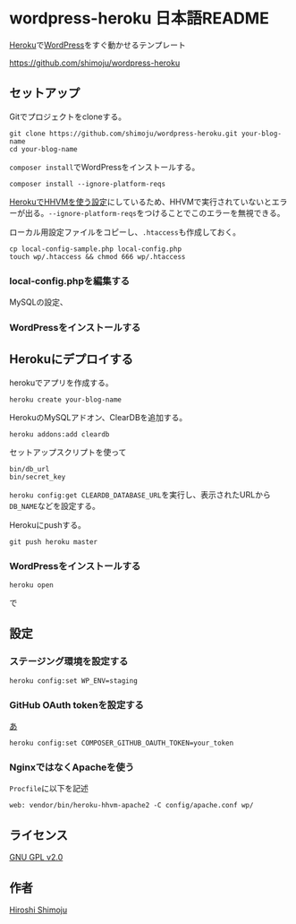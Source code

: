 # wordpress-heroku 日本語README

[Heroku](https://www.heroku.com/)で[WordPress](https://ja.wordpress.org/)をすぐ動かせるテンプレート

https://github.com/shimoju/wordpress-heroku

## セットアップ

Gitでプロジェクトをcloneする。

```
git clone https://github.com/shimoju/wordpress-heroku.git your-blog-name
cd your-blog-name
```

`composer install`でWordPressをインストールする。

```
composer install --ignore-platform-reqs
```

[HerokuでHHVMを使う設定](https://devcenter.heroku.com/articles/php-support#selecting-a-runtime-hhvm)にしているため、HHVMで実行されていないとエラーが出る。`--ignore-platform-reqs`をつけることでこのエラーを無視できる。


ローカル用設定ファイルをコピーし、`.htaccess`も作成しておく。

```
cp local-config-sample.php local-config.php
touch wp/.htaccess && chmod 666 wp/.htaccess
```

### local-config.phpを編集する

MySQLの設定、


### WordPressをインストールする




## Herokuにデプロイする

herokuでアプリを作成する。

```
heroku create your-blog-name
```

HerokuのMySQLアドオン、ClearDBを追加する。

```
heroku addons:add cleardb
```

セットアップスクリプトを使って

```
bin/db_url
bin/secret_key
```

`heroku config:get CLEARDB_DATABASE_URL`を実行し、表示されたURLから`DB_NAME`などを設定する。

Herokuにpushする。

```
git push heroku master
```

### WordPressをインストールする

```
heroku open
```

で

## 設定

### ステージング環境を設定する

```
heroku config:set WP_ENV=staging
```

### GitHub OAuth tokenを設定する

[あ](https://devcenter.heroku.com/articles/php-support#custom-github-oauth-tokens)

```
heroku config:set COMPOSER_GITHUB_OAUTH_TOKEN=your_token
```

### NginxではなくApacheを使う

`Procfile`に以下を記述

```
web: vendor/bin/heroku-hhvm-apache2 -C config/apache.conf wp/
```

## ライセンス

[GNU GPL v2.0](https://github.com/shimoju/wordpress-heroku/blob/master/LICENSE)

## 作者

[Hiroshi Shimoju](https://github.com/shimoju)
